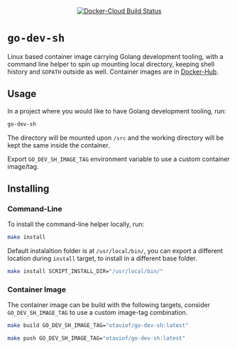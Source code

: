<p align="center">
    <a alt="Docker-Cloud Build Status" href="https://hub.docker.com/r/otaviof/go-dev-sh">
        <img alt="Docker-Cloud Build Status" src="https://img.shields.io/docker/cloud/build/otaviof/go-dev-sh.svg">
    </a>
</p>

# `go-dev-sh`

Linux based container image carrying Golang development tooling, with a command line helper to spin
up mounting local directory, keeping shell history and `GOPATH` outside as well. Container images are
in [Docker-Hub][dockerhub].

## Usage

In a project where you would like to have Golang development tooling, run:

```bash
go-dev-sh
```

The directory will be mounted upon `/src` and the working directory will be kept the same inside the
container.

Export `GO_DEV_SH_IMAGE_TAG` environment variable to use a custom container image/tag.

## Installing

### Command-Line

To install the command-line helper locally, run:

```bash
make install
```

Default instalaltion folder is at `/usr/local/bin/`, you can export a different location during
`install` target, to install in a different base folder.

```bash
make install SCRIPT_INSTALL_DIR="/usr/local/bin/"
```

### Container Image

The container image can be build with the following targets, consider `GO_DEV_SH_IMAGE_TAG` to use a
custom image-tag combination.

```bash
make build GO_DEV_SH_IMAGE_TAG="otaviof/go-dev-sh:latest"
```

```bash
make push GO_DEV_SH_IMAGE_TAG="otaviof/go-dev-sh:latest"
```

[dockerhub]: https://hub.docker.com/r/otaviof/go-dev-sh
